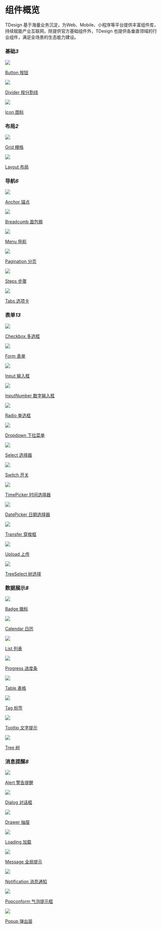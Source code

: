 # 组件概览

TDesign 基于海量业务沉淀，为Web、Mobile、小程序等平台提供丰富组件库，持续赋能产业互联网，除提供官方基础组件外，TDesign 也提供各垂直领域的行业组件，满足全场景的生态能力建设。

##### 


<h3>基础<em class="tag">3</em></h3>
<section class="image-group">
  <div class="image-wrapper">
    <a class="item" href="./button">
      <img src="https://tdesign.gtimg.com/site/doc/doc-button.png" />
      <p class="name">Button 按钮</p>
    </a>
  </div>

  <div class="image-wrapper">
    <a class="item" href="./divider">
      <img src="https://tdesign.gtimg.com/site/doc/doc-divider.png" />
      <p class="name">Divider 按分割线</p>
    </a>
  </div>

  <div class="image-wrapper">
    <a class="item" href="./icon">
      <img src="https://tdesign.gtimg.com/site/doc/doc-icon.png" />
      <p class="name">Icon 图标</p>
    </a>
  </div>
</section>


<h3>布局<em class="tag">2</em></h3>
<section class="image-group">
  <div class="image-wrapper">
    <a class="item" href="./grid">
      <img src="https://tdesign.gtimg.com/site/doc/doc-grid.png" />
      <p class="name">Grid 栅格</p>
    </a>
  </div>

  <div class="image-wrapper">
    <a class="item" href="./layout">
      <img src="https://tdesign.gtimg.com/site/doc/doc-layout.png" />
      <p class="name">Layout 布局</p>
    </a>
  </div>
</section>


<h3>导航<em class="tag">6</em></h3>
<section class="image-group">
  <div class="image-wrapper">
    <a class="item" href="./anchor">
      <img src="https://tdesign.gtimg.com/site/doc/doc-anchor.png" />
      <p class="name">Anchor 锚点</p>
    </a>
  </div>
  <div class="image-wrapper">
    <a class="item" href="./breadcrumb">
      <img src="https://oteam-tdesign-1258344706.cos.ap-guangzhou.myqcloud.com/site/doc/doc-breadcrumb.png" />
      <p class="name">Breadcumb 面包屑</p>
    </a>
  </div>

  <div class="image-wrapper">
    <a class="item" href="./menu">
      <img src="https://tdesign.gtimg.com/site/doc/doc-menu.png" />
      <p class="name">Menu 导航</p>
    </a>
  </div>

  <div class="image-wrapper">
    <a class="item" href="./pagination">
      <img src="https://tdesign.gtimg.com/site/doc/doc-pagination.png" />
      <p class="name">Pagination 分页</p>
    </a>
  </div>

  <div class="image-wrapper">
    <a class="item" href="./steps">
      <img src="https://tdesign.gtimg.com/site/doc/doc-steps.png" />
      <p class="name">Steps 步骤</p>
    </a>
  </div>
  <div class="image-wrapper">
    <a class="item" href="./tabs">
      <img src="https://tdesign.gtimg.com/site/doc/doc-tabs.png" />
      <p class="name">Tabs 选项卡</p>
    </a>
  </div>
</section>


<h3>表单<em class="tag">13</em></h3>
<section class="image-group">
  <div class="image-wrapper">
    <a class="item" href="./checkbox">
      <img src="https://tdesign.gtimg.com/site/doc/doc-checkbox.png" />
      <p class="name">Checkbox 多选框</p>
    </a>
  </div>
  <div class="image-wrapper">
    <a class="item" href="./form">
      <img src="https://tdesign.gtimg.com/site/doc/doc-form.png" />
      <p class="name">Form 表单</p>
    </a>
  </div>
  <div class="image-wrapper">
    <a class="item" href="./input">
      <img src="https://tdesign.gtimg.com/site/doc/doc-input.png" />
      <p class="name">Input 输入框</p>
    </a>
  </div>
  <div class="image-wrapper">
    <a class="item" href="./input-number">
      <img src="https://tdesign.gtimg.com/site/doc/doc-inputnumber.png" />
      <p class="name">InputNumber 数字输入框</p>
    </a>
  </div>

  <div class="image-wrapper">
    <a class="item" href="./radio">
      <img src="https://tdesign.gtimg.com/site/doc/doc-radio.png" />
      <p class="name">Radio 单选框</p>
    </a>
  </div>
  <div class="image-wrapper">
    <a class="item" href="./dropdown">
      <img src="https://tdesign.gtimg.com/site/doc/doc-dropdown.png" />
      <p class="name">Dropdown 下拉菜单</p>
    </a>
  </div>
  <div class="image-wrapper">
    <a class="item" href="./select">
      <img src="https://tdesign.gtimg.com/site/doc/doc-select.png" />
      <p class="name">Select 选择器</p>
    </a>
  </div>
  <div class="image-wrapper">
    <a class="item" href="./switch">
      <img src="https://tdesign.gtimg.com/site/doc/doc-switch.png" />
      <p class="name">Switch 开关</p>
    </a>
  </div>

  <div class="image-wrapper">
    <a class="item" href="./time-picker">
      <img src="https://tdesign.gtimg.com/site/doc/doc-timepicker.png" />
      <p class="name">TimePicker 时间选择器</p>
    </a>
  </div>
  <div class="image-wrapper">
    <a class="item" href="./date-picker">
      <img src="https://tdesign.gtimg.com/site/doc/doc-datepicker.png" />
      <p class="name">DatePicker 日期选择器</p>
    </a>
  </div>
  <div class="image-wrapper">
    <a class="item" href="./transfer">
      <img src="https://tdesign.gtimg.com/site/doc/doc-transfer.png" />
      <p class="name">Transfer 穿梭框</p>
    </a>
  </div>
  <div class="image-wrapper">
    <a class="item" href="./upload">
      <img src="https://tdesign.gtimg.com/site/doc/doc-upload.png" />
      <p class="name">Upload 上传</p>
    </a>
  </div>

  <div class="image-wrapper">
    <a class="item" href="./tree-select">
      <img src="https://tdesign.gtimg.com/site/doc/doc-treeselect.png" />
      <p class="name">TreeSelect 树选择</p>
    </a>
  </div>
</section>


<h3>数据展示<em class="tag">8</em></h3>
<section class="image-group">
  <div class="image-wrapper">
    <a class="item" href="./badge">
      <img src="https://tdesign.gtimg.com/site/doc/doc-badge.png" />
      <p class="name">Badge 徽标</p>
    </a>
  </div>
  <div class="image-wrapper">
    <a class="item" href="./calendar">
      <img src="https://tdesign.gtimg.com/site/doc/doc-calendar.png" />
      <p class="name">Calendar 日历</p>
    </a>
  </div>
  <div class="image-wrapper">
    <a class="item" href="./list">
      <img src="https://tdesign.gtimg.com/site/doc/doc-list.png" />
      <p class="name">List 列表</p>
    </a>
  </div>
  <div class="image-wrapper">
    <a class="item" href="./progress">
      <img src="https://tdesign.gtimg.com/site/doc/doc-progress.png" />
      <p class="name">Progress 进度条</p>
    </a>
  </div>

  <div class="image-wrapper">
    <a class="item" href="./table">
      <img src="https://tdesign.gtimg.com/site/doc/doc-table.png" />
      <p class="name">Table 表格</p>
    </a>
  </div>
  <div class="image-wrapper">
    <a class="item" href="./tag">
      <img src="https://tdesign.gtimg.com/site/doc/doc-tag.png" />
      <p class="name">Tag 标签</p>
    </a>
  </div>
  <div class="image-wrapper">
    <a class="item" href="./tooltip">
      <img src="https://tdesign.gtimg.com/site/doc/doc-tooltip.png" />
      <p class="name">Tooltip 文字提示</p>
    </a>
  </div>
  <div class="image-wrapper">
    <a class="item" href="./tree">
      <img src="https://tdesign.gtimg.com/site/doc/doc-tree.png" />
      <p class="name">Tree 树</p>
    </a>
  </div>
</section>

<h3>消息提醒<em class="tag">8</em></h3>
<section class="image-group">
  <div class="image-wrapper">
    <a class="item" href="./alert">
      <img src="https://tdesign.gtimg.com/site/doc/doc-alert.png" />
      <p class="name">Alert 警告提醒</p>
    </a>
  </div>
  <div class="image-wrapper">
    <a class="item" href="./dialog">
      <img src="https://tdesign.gtimg.com/site/doc/doc-dialog.png" />
      <p class="name">Dialog 对话框</p>
    </a>
  </div>
  <div class="image-wrapper">
    <a class="item" href="./drawer">
      <img src="https://tdesign.gtimg.com/site/doc/doc-drawer.png" />
      <p class="name">Drawer 抽屉</p>
    </a>
  </div>
  <div class="image-wrapper">
    <a class="item" href="./loading">
      <img src="https://tdesign.gtimg.com/site/doc/doc-loading.png" />
      <p class="name">Loading 加载</p>
    </a>
  </div>

  <div class="image-wrapper">
    <a class="item" href="./message">
      <img src="https://tdesign.gtimg.com/site/doc/doc-message.png" />
      <p class="name">Message 全局提示</p>
    </a>
  </div>
  <div class="image-wrapper">
    <a class="item" href="./notification">
      <img src="https://tdesign.gtimg.com/site/doc/doc-notification.png" />
      <p class="name">Notification 消息通知</p>
    </a>
  </div>
  <div class="image-wrapper">
    <a class="item" href="./popconfirm">
      <img src="https://tdesign.gtimg.com/site/doc/doc-popconfirm.png" />
      <p class="name">Popconform 气泡提示框</p>
    </a>
  </div>
  <div class="image-wrapper">
    <a class="item" href="./popup">
      <img src="https://tdesign.gtimg.com/site/doc/doc-popup.png" />
      <p class="name">Popup 弹出层</p>
    </a>
  </div>
</section>